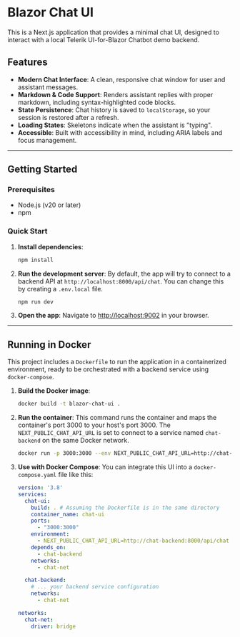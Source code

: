 # Blazor Chat UI

This is a Next.js application that provides a minimal chat UI, designed to interact with a local Telerik UI-for-Blazor Chatbot demo backend.

## Features

- **Modern Chat Interface**: A clean, responsive chat window for user and assistant messages.
- **Markdown & Code Support**: Renders assistant replies with proper markdown, including syntax-highlighted code blocks.
- **State Persistence**: Chat history is saved to `localStorage`, so your session is restored after a refresh.
- **Loading States**: Skeletons indicate when the assistant is "typing".
- **Accessible**: Built with accessibility in mind, including ARIA labels and focus management.

---

## Getting Started

### Prerequisites

- Node.js (v20 or later)
- npm

### Quick Start

1.  **Install dependencies**:
    ```bash
    npm install
    ```

2.  **Run the development server**:
    By default, the app will try to connect to a backend API at `http://localhost:8000/api/chat`. You can change this by creating a `.env.local` file.
    ```bash
    npm run dev
    ```

3.  **Open the app**:
    Navigate to [http://localhost:9002](http://localhost:9002) in your browser.

---

## Running in Docker

This project includes a `Dockerfile` to run the application in a containerized environment, ready to be orchestrated with a backend service using `docker-compose`.

1.  **Build the Docker image**:
    ```bash
    docker build -t blazor-chat-ui .
    ```

2.  **Run the container**:
    This command runs the container and maps the container's port 3000 to your host's port 3000. The `NEXT_PUBLIC_CHAT_API_URL` is set to connect to a service named `chat-backend` on the same Docker network.

    ```bash
    docker run -p 3000:3000 --env NEXT_PUBLIC_CHAT_API_URL=http://chat-backend:8000/api/chat blazor-chat-ui
    ```
    
3.  **Use with Docker Compose**:
    You can integrate this UI into a `docker-compose.yaml` file like this:

    ```yaml
    version: '3.8'
    services:
      chat-ui:
        build: . # Assuming the Dockerfile is in the same directory
        container_name: chat-ui
        ports:
          - "3000:3000"
        environment:
          - NEXT_PUBLIC_CHAT_API_URL=http://chat-backend:8000/api/chat
        depends_on:
          - chat-backend
        networks:
          - chat-net

      chat-backend:
        # ... your backend service configuration
        networks:
          - chat-net

    networks:
      chat-net:
        driver: bridge
    ```
